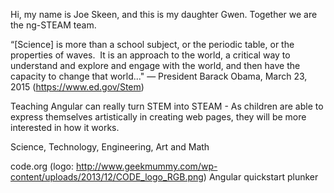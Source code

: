 Hi, my name is Joe Skeen, and this is my daughter Gwen.  Together we are the ng-STEAM team.

“[Science] is more than a school subject, or the periodic table, or the properties of waves. 
It is an approach to the world, a critical way to understand and explore and engage with the 
world, and then have the capacity to change that world..."
— President Barack Obama, March 23, 2015 (https://www.ed.gov/Stem)

Teaching Angular can really turn STEM into STEAM - As children are able to express themselves 
artistically in creating web pages, they will be more interested in how it works.

Science, Technology, Engineering, Art and Math 

code.org (logo: http://www.geekmummy.com/wp-content/uploads/2013/12/CODE_logo_RGB.png)
Angular quickstart plunker